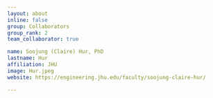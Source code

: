 ```yaml
---
layout: about
inline: false
group: Collaborators
group_rank: 2
team_collaborator: true

name: Soojung (Claire) Hur, PhD
lastname: Hur
affiliation: JHU
image: Hur.jpeg
website: https://engineering.jhu.edu/faculty/soojung-claire-hur/

---
```

